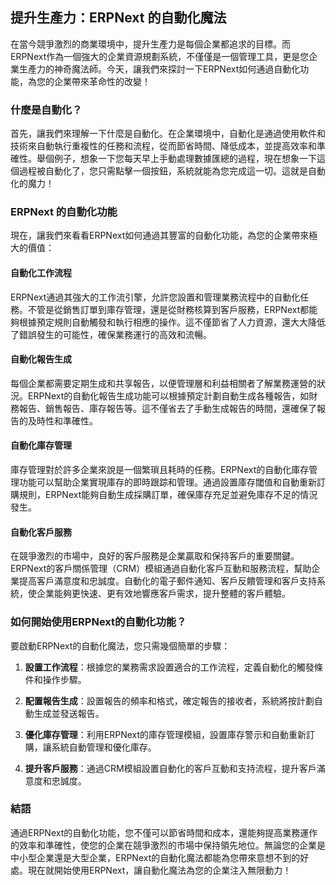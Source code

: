 ## 提升生產力：ERPNext 的自動化魔法

在當今競爭激烈的商業環境中，提升生產力是每個企業都追求的目標。而ERPNext作為一個強大的企業資源規劃系統，不僅僅是一個管理工具，更是您企業生產力的神奇魔法師。今天，讓我們來探討一下ERPNext如何通過自動化功能，為您的企業帶來革命性的改變！

### 什麼是自動化？

首先，讓我們來理解一下什麼是自動化。在企業環境中，自動化是通過使用軟件和技術來自動執行重複性的任務和流程，從而節省時間、降低成本，並提高效率和準確性。舉個例子，想象一下您每天早上手動處理數據匯總的過程，現在想象一下這個過程被自動化了，您只需點擊一個按鈕，系統就能為您完成這一切。這就是自動化的魔力！

### ERPNext 的自動化功能

現在，讓我們來看看ERPNext如何通過其豐富的自動化功能，為您的企業帶來極大的價值：

#### 自動化工作流程

ERPNext通過其強大的工作流引擎，允許您設置和管理業務流程中的自動化任務。不管是從銷售訂單到庫存管理，還是從財務核算到客戶服務，ERPNext都能夠根據預定規則自動觸發和執行相應的操作。這不僅節省了人力資源，還大大降低了錯誤發生的可能性，確保業務運行的高效和流暢。

#### 自動化報告生成

每個企業都需要定期生成和共享報告，以便管理層和利益相關者了解業務運營的狀況。ERPNext的自動化報告生成功能可以根據預定計劃自動生成各種報告，如財務報告、銷售報告、庫存報告等。這不僅省去了手動生成報告的時間，還確保了報告的及時性和準確性。

#### 自動化庫存管理

庫存管理對於許多企業來說是一個繁瑣且耗時的任務。ERPNext的自動化庫存管理功能可以幫助企業實現庫存的即時跟踪和管理。通過設置庫存閾值和自動重新訂購規則，ERPNext能夠自動生成採購訂單，確保庫存充足並避免庫存不足的情況發生。

#### 自動化客戶服務

在競爭激烈的市場中，良好的客戶服務是企業贏取和保持客戶的重要關鍵。ERPNext的客戶關係管理（CRM）模組通過自動化客戶互動和服務流程，幫助企業提高客戶滿意度和忠誠度。自動化的電子郵件通知、客戶反饋管理和客戶支持系統，使企業能夠更快速、更有效地響應客戶需求，提升整體的客戶體驗。

### 如何開始使用ERPNext的自動化功能？

要啟動ERPNext的自動化魔法，您只需幾個簡單的步驟：

1. **設置工作流程**：根據您的業務需求設置適合的工作流程，定義自動化的觸發條件和操作步驟。
   
2. **配置報告生成**：設置報告的頻率和格式，確定報告的接收者，系統將按計劃自動生成並發送報告。

3. **優化庫存管理**：利用ERPNext的庫存管理模組，設置庫存警示和自動重新訂購，讓系統自動管理和優化庫存。

4. **提升客戶服務**：通過CRM模組設置自動化的客戶互動和支持流程，提升客戶滿意度和忠誠度。

### 結語

通過ERPNext的自動化功能，您不僅可以節省時間和成本，還能夠提高業務運作的效率和準確性，使您的企業在競爭激烈的市場中保持領先地位。無論您的企業是中小型企業還是大型企業，ERPNext的自動化魔法都能為您帶來意想不到的好處。現在就開始使用ERPNext，讓自動化魔法為您的企業注入無限動力！

